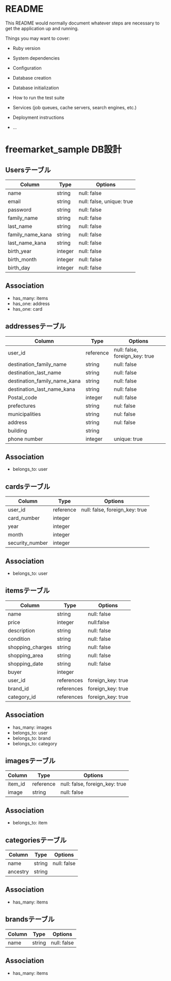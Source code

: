 # README

This README would normally document whatever steps are necessary to get the
application up and running.

Things you may want to cover:

* Ruby version

* System dependencies

* Configuration

* Database creation

* Database initialization

* How to run the test suite

* Services (job queues, cache servers, search engines, etc.)

* Deployment instructions

* ...


# freemarket_sample DB設計 
## Usersテーブル
|Column|Type|Options|
|------|----|-------|
|name|string|null: false|
|email|string|null: false, unique: true|
|password|string|null: false|
|family_name|string|null: false|
|last_name|string|null: false|
|family_name_kana|string|null: false|
|last_name_kana|string|null: false|
|birth_year|integer|null: false|
|birth_month|integer|null: false|
|birth_day|integer|null: false|
 ## Association
- has_many: items
- has_one: address
- has_one: card


## addressesテーブル
|Column|Type|Options|
|------|----|-------|
|user_id|reference|null: false, foreign_key: true|
|destination_family_name|string|null: false|
|destination_last_name|string|null: false|
|destination_family_name_kana|string|null: false|
|destination_last_name_kana|string|null: false|
|Postal_code|integer|null: false|
|prefectures|string|nul: false|
|municipalities|string|nul: false|
|address|string|nul: false|
|building|string||
|phone number|integer|unique: true|
 ## Association
- belongs_to: user


## cardsテーブル
|Column|Type|Options|
|------|----|-------|
|user_id|reference|null: false, foreign_key: true|
|card_number|integer||
|year|integer||
|month|integer||
|security_number|integer||
## Association
- belongs_to: user


## itemsテーブル
|Column|Type|Options|
|------|----|-------|
|name|string|null: false|
|price|integer|null:false|
|description|string|null: false|
|condition|string|null: false|
|shopping_charges|string|null: false|
|shopping_area|string|null: false|
|shopping_date|string|null: false|
|buyer|integer||
|user_id|references|foreign_key: true|
|brand_id|references|foreign_key: true|
|category_id|references|foreign_key: true|

 ## Association
- has_many: images
- belongs_to: user
- belongs_to: brand
- belongs_to: category


## imagesテーブル
Column|Type|Options|
|------|----|-------|
|item_id|reference|null: false, foreign_key: true|
|image|string|null: false|
## Association
- belongs_to: item


## categoriesテーブル
Column|Type|Options|
|------|----|-------|
|name|string|null: false|
|ancestry|string||
## Association
- has_many: items


## brandsテーブル
Column|Type|Options|
|------|----|-------|
|name|string|null: false|
## Association
- has_many: items